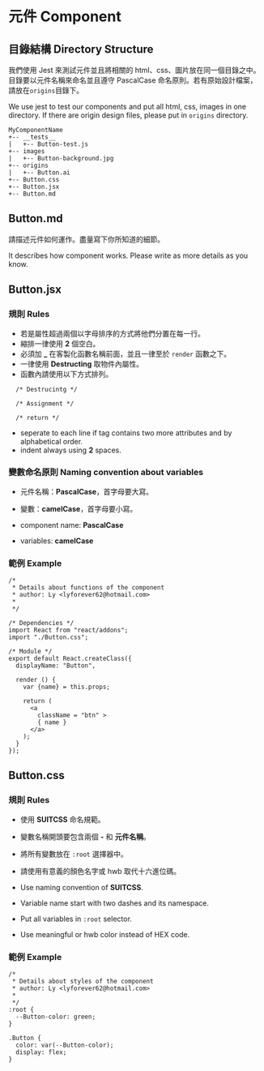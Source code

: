 # 元件 Component

## 目錄結構 Directory Structure
我們使用 Jest 來測試元件並且將相關的 html、css、圖片放在同一個目錄之中。目錄要以元件名稱來命名並且遵守 PascalCase 命名原則。若有原始設計檔案，請放在`origins`目錄下。

We use jest to test our components and put all html, css, images in one directory. If there are origin design files, please put in `origins` directory.

```
MyComponentName
+-- __tests__
|   +-- Button-test.js
+-- images
|   +-- Button-background.jpg
+-- origins
|   +-- Button.ai
+-- Button.css
+-- Button.jsx
+-- Button.md
```

##  Button.md
請描述元件如何運作。盡量寫下你所知道的細節。

It describes how component works. Please write as more details as you know.

##  Button.jsx
### 規則 Rules
  * 若是屬性超過兩個以字母排序的方式將他們分置在每一行。
  * 縮排一律使用 **2** 個空白。
  * 必須加 **_** 在客製化函數名稱前面，並且一律至於 `render` 函數之下。
  * 一律使用 **Destructing** 取物件內屬性。
  * 函數內請使用以下方式排列。
  
  ```
    /* Destrucintg */
      
    /* Assignment */
      
    /* return */
  ```


  * seperate to each line if tag contains two more attributes and by alphabetical order.
  * indent always using **2** spaces.

### 變數命名原則 Naming convention about variables
  * 元件名稱：**PascalCase**，首字母要大寫。
  * 變數：**camelCase**，首字母要小寫。


  * component name: **PascalCase**
  * variables: **camelCase**

### 範例 Example
```
/*
 * Details about functions of the component
 * author: Ly <lyforever62@hotmail.com>
 *
 */

/* Dependencies */
import React from "react/addons";
import "./Button.css";

/* Module */
export default React.createClass({
  displayName: "Button",

  render () {
    var {name} = this.props;

    return (
      <a
        className = "btn" >
        { name }
      </a>
    );
  }
});
```

## Button.css
### 規則 Rules
  * 使用 **SUITCSS** 命名規範。
  * 變數名稱開頭要包含兩個 **-** 和 **元件名稱**。
  * 將所有變數放在 `:root` 選擇器中。
  * 請使用有意義的顏色名字或 hwb 取代十六進位碼。


  * Use naming convention of **SUITCSS**.
  * Variable name start with two dashes and its namespace.
  * Put all variables in `:root` selector.
  * Use meaningful or hwb color instead of HEX code.


### 範例 Example
```
/*
 * Details about styles of the component
 * author: Ly <lyforever62@hotmail.com>
 *
 */
:root {
  --Button-color: green;
}

.Button {
  color: var(--Button-color);
  display: flex;
}
```
